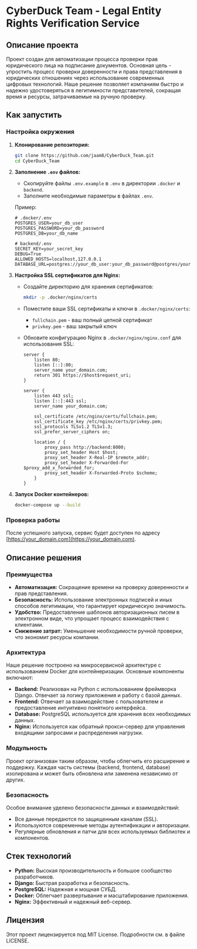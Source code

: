 # CyberDuck Team - Legal Entity Rights Verification Service

## Описание проекта

Проект создан для автоматизации процесса проверки прав юридического лица на подписание документов. Основная цель - упростить процесс проверки доверенности и права представления в юридических отношениях через использование современных цифровых технологий. Наше решение позволяет компаниям быстро и надежно удостоверяться в легитимности представителей, сокращая время и ресурсы, затрачиваемые на ручную проверку.

## Как запустить

### Настройка окружения

1. **Клонирование репозитория:**

   ```bash
   git clone https://github.com/jaam8/CyberDuck_Team.git
   cd CyberDuck_Team
   ```

2. **Заполнение `.env` файлов:**

   - Скопируйте файлы `.env.example` в `.env` в директории `.docker` и `backend`.
   - Заполните необходимые параметры в файлах `.env`.

   Пример:

   ```env
   # .docker/.env
   POSTGRES_USER=your_db_user
   POSTGRES_PASSWORD=your_db_password
   POSTGRES_DB=your_db_name
   ```

   ```env
   # backend/.env
   SECRET_KEY=your_secret_key
   DEBUG=True
   ALLOWED_HOSTS=localhost,127.0.0.1
   DATABASE_URL=postgres://your_db_user:your_db_password@postgres/your_db_name
   ```

3. **Настройка SSL сертификатов для Nginx:**

   - Создайте директорию для хранения сертификатов:

     ```bash
     mkdir -p .docker/nginx/certs
     ```

   - Поместите ваши SSL сертификаты и ключи в `.docker/nginx/certs`:

     - `fullchain.pem` - ваш полный цепной сертификат
     - `privkey.pem` - ваш закрытый ключ

   - Обновите конфигурацию Nginx в `.docker/nginx/nginx.conf` для использования SSL:

     ```nginx
     server {
         listen 80;
         listen [::]:80;
         server_name your_domain.com;
         return 301 https://$host$request_uri;
     }

     server {
         listen 443 ssl;
         listen [::]:443 ssl;
         server_name your_domain.com;

         ssl_certificate /etc/nginx/certs/fullchain.pem;
         ssl_certificate_key /etc/nginx/certs/privkey.pem;
         ssl_protocols TLSv1.2 TLSv1.3;
         ssl_prefer_server_ciphers on;

         location / {
             proxy_pass http://backend:8000;
             proxy_set_header Host $host;
             proxy_set_header X-Real-IP $remote_addr;
             proxy_set_header X-Forwarded-For $proxy_add_x_forwarded_for;
             proxy_set_header X-Forwarded-Proto $scheme;
         }
     }
     ```

4. **Запуск Docker контейнеров:**

   ```bash
   docker-compose up --build
   ```

### Проверка работы

После успешного запуска, сервис будет доступен по адресу [https://your_domain.com](https://your_domain.com).

## Описание решения

### Преимущества

- **Автоматизация:** Сокращение времени на проверку доверенности и прав представления.
- **Безопасность:** Использование электронных подписей и иных способов легитимации, что гарантирует юридическую значимость.
- **Удобство:** Предоставление шаблонов авторизационных писем в электронном виде, что упрощает процесс взаимодействия с клиентами.
- **Снижение затрат:** Уменьшение необходимости ручной проверки, что экономит ресурсы компании.

### Архитектура

Наше решение построено на микросервисной архитектуре с использованием Docker для контейнеризации. Основные компоненты включают:

- **Backend:** Реализован на Python с использованием фреймворка Django. Отвечает за логику приложения и работу с базой данных.
- **Frontend:** Отвечает за взаимодействие с пользователем и предоставление интуитивно понятного интерфейса.
- **Database:** PostgreSQL используется для хранения всех необходимых данных.
- **Nginx:** Используется как обратный прокси-сервер для управления входящими запросами и распределения нагрузки.

### Модульность

Проект организован таким образом, чтобы облегчить его расширение и поддержку. Каждая часть системы (backend, frontend, database) изолирована и может быть обновлена или заменена независимо от других.

### Безопасность

Особое внимание уделено безопасности данных и взаимодействий:
- Все данные передаются по защищенным каналам (SSL).
- Используются современные методы аутентификации и авторизации.
- Регулярные обновления и патчи для всех используемых библиотек и компонентов.

## Стек технологий

- **Python:** Высокая производительность и большое сообщество разработчиков.
- **Django:** Быстрая разработка и безопасность.
- **PostgreSQL:** Надежная и мощная СУБД.
- **Docker:** Облегчает развертывание и масштабирование приложения.
- **Nginx:** Эффективный и надежный веб-сервер.

## Лицензия

Этот проект лицензируется под MIT License. Подробности см. в файле LICENSE.
